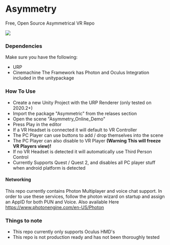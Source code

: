 # Asymmetry
Free, Open Source Asymmetrical VR Repo

![](AsymmetryGif.gif)

### Dependencies ###
Make sure you have the following:
- URP
- Cinemachine
The Framework has Photon and Oculus Integration included in the unitypackage

### __How To Use__
- Create a new Unity Project with the URP Renderer (only tested on 2020.2+)
- Import the package "Asymmetric" from the relases section
- Open the scene "Asymmetry_Online_Demo"
- Press Play in the editor
- If a VR Headset is connected it will default to VR Controller
- The PC Player can use buttons to add / drop themselves into the scene 
- The PC Player can also disable to VR Player **(Warning This will freeze VR Players view)!**
- If no VR Headset is detected it will automatically use Third Person Control
- Currently Supports Quest / Quest 2, and disables all PC player stuff when android platform is detected

#### Networking
This repo currently contains Photon Multiplayer and voice chat support. In order to use these services, follow the photon wizard on startup and assign an AppID for both PUN and Voice.
Also available Here https://www.photonengine.com/en-US/Photon

### Things to note
- This repo currently only supports Oculus HMD's
- This repo is not production ready and has not been thoroughly tested
